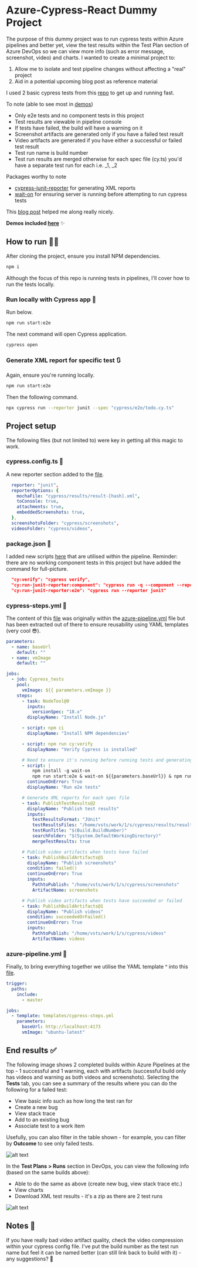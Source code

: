 # Azure-Cypress-React Dummy Project

The purpose of this dummy project was to run cypress tests within Azure pipelines and better yet, view the test results within the Test Plan section of Azure DevOps so we can view more info (such as error message, screenshot, video) and charts. I wanted to create a minimal project to:

1. Allow me to isolate and test pipeline changes without affecting a "real" project
2. Aid in a potential upcoming blog post as reference material

I used 2 basic cypress tests from this [repo](https://github.com/cypress-io/cypress-example-kitchensink) to get up and running fast.

To note (able to see most in [demos](demos.md))
* Only e2e tests and no component tests in this project
* Test results are viewable in pipeline console
* If tests have failed, the build will have a warning on it
* Screenshot artifacts are generated only if you have a failed test result
* Video artifacts are generated if you have either a successful or failed test result
* Test run name is build number
* Test run results are merged otherwise for each spec file (cy.ts) you'd have a separate test run for each i.e. <build number>_1, <build number>_2

Packages worthy to note
* [cypress-junit-reporter](https://www.npmjs.com/package/cypress-junit-reporter) for generating XML reports
* [wait-on](https://www.npmjs.com/package/wait-on) for ensuring server is running before attempting to run cypress tests

This [blog post](https://www.edgewordstraining.co.uk/2021/02/04/cypress-yaml-pipeline-in-azure-devops/) helped me along really nicely.

**Demos included [here](demos.md)** ✨

## How to run 🏃‍♀️

After cloning the project, ensure you install NPM dependencies.

```sh
npm i

```

Although the focus of this repo is running tests in pipelines, I'll cover how to run the tests locally.

### Run locally with Cypress app 📍

Run below.

```sh
npm run start:e2e

```

The next command will open Cypress application.

```sh
cypress open

```

### Generate XML report for specific test 🔃

Again, ensure you're running locally.

```sh
npm run start:e2e

```

Then the following command.

```sh
npx cypress run --reporter junit --spec "cypress/e2e/todo.cy.ts"

```

## Project setup
The following files (but not limited to) were key in getting all this magic to work.

### cypress.config.ts 📄
A new reporter section added to the [file](https://github.com/lornasw93/react-vite-cypress-azure-ts/blob/master/cypress.config.ts).

```yaml
  reporter: "junit",
  reporterOptions: {
    mochaFile: "cypress/results/result-[hash].xml",
    toConsole: true,
    attachments: true,
    embeddedScreenshots: true,
  },
  screenshotsFolder: "cypress/screenshots",
  videosFolder: "cypress/videos",
  ```

### package.json 📄
I added new scripts [here](https://github.com/lornasw93/react-vite-cypress-azure-ts/blob/master/package.json) that are utilised within the pipeline. Reminder: there are no working component tests in this project but have added the command for full-picture.

```json
  "cy:verify": "cypress verify",
  "cy:run-junit-reporter:component": "cypress run -q --component --reporter junit",
  "cy:run-junit-reporter:e2e": "cypress run --reporter junit"
```

### cypress-steps.yml 📄
The content of this [file](https://github.com/lornasw93/react-vite-cypress-azure-ts/blob/master/templates/cypress-steps.yml) was originally within the [azure-pipeline.yml](https://github.com/lornasw93/react-vite-cypress-azure-ts/blob/master/azure-pipeline.yml) file but has been extracted out of there to ensure reusability using YAML templates (very cool 😎).

```yaml
parameters:
  - name: baseUrl
    default: ""
  - name: vmImage
    default: ""

jobs:
  - job: Cypress_tests
    pool:
      vmImage: ${{ parameters.vmImage }}
    steps:
      - task: NodeTool@0
        inputs:
          versionSpec: "18.x"
        displayName: "Install Node.js"

      - script: npm ci
        displayName: "Install NPM dependencies"

      - script: npm run cy:verify
        displayName: "Verify Cypress is installed"

      # Need to ensure it's running before running tests and generating a report
      - script: |
          npm install -g wait-on
          npm run start:e2e & wait-on ${{parameters.baseUrl}} & npm run cy:run-junit-reporter:e2e
        continueOnError: True
        displayName: "Run e2e tests"

      # Generate XML reports for each spec file
      - task: PublishTestResults@2
        displayName: "Publish test results"
        inputs:
          testResultsFormat: "JUnit"
          testResultsFiles: "/home/vsts/work/1/s/cypress/results/result-*.xml"
          testRunTitle: "$(Build.BuildNumber)"
          searchFolder: "$(System.DefaultWorkingDirectory)"
          mergeTestResults: true

      # Publish video artifacts when tests have failed
      - task: PublishBuildArtifacts@1
        displayName: "Publish screenshots"
        condition: failed()
        continueOnError: True
        inputs:
          PathtoPublish: "/home/vsts/work/1/s/cypress/screenshots"
          ArtifactName: screenshots

      # Publish video artifacts when tests have succeeded or failed
      - task: PublishBuildArtifacts@1
        displayName: "Publish videos"
        condition: succeededOrFailed()
        continueOnError: True
        inputs:
          PathtoPublish: "/home/vsts/work/1/s/cypress/videos"
          ArtifactName: videos
```

### azure-pipeline.yml 📄
Finally, to bring everything together we utilise the YAML template ^ into this [file](https://github.com/lornasw93/react-vite-cypress-azure-ts/blob/master/azure-pipeline.yml).

```yaml
trigger:
  paths:
    include:
      - master

jobs:
  - template: templates/cypress-steps.yml
    parameters:
      baseUrl: http://localhost:4173
      vmImage: "ubuntu-latest"
```

## End results ✅

The following image shows 2 completed builds within Azure Pipelines at the top - 1 successful and 1 warning, each with artifacts (successful build only has videos and warning as both videos and screenshots). Selecting the **Tests** tab, you can see a summary of the results where you can do the following for a failed test:
* View basic info such as how long the test ran for
* Create a new bug 
* View stack trace
* Add to an existing bug
* Associate test to a work item

Usefully, you can also filter in the table shown - for example, you can filter by **Outcome** to see only failed tests.

![alt text](/assets/demo/new/pipeline%20results.png)

In the **Test Plans > Runs** section in DevOps, you can view the following info (based on the same builds above):
* Able to do the same as above (create new bug, view stack trace etc.)
* View charts
* Download XML test results - it's a zip as there are 2 test runs

![alt text](/assets/demo/new/test%20runs.png)

## Notes 📝
If you have really bad video artifact quality, check the video compression within your cypress config file. I've put the build number as the test run name but feel it can be named better (can still link back to build with it) - any suggestions? 🤔
